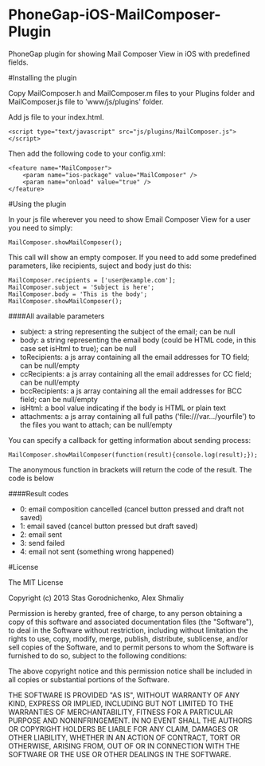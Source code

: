 PhoneGap-iOS-MailComposer-Plugin
================================================

PhoneGap plugin for showing Mail Composer View in iOS with predefined fields.

#Installing the plugin

Copy MailComposer.h and MailComposer.m files to your Plugins folder and MailComposer.js file to 'www/js/plugins' folder.

Add js file to your index.html.

    <script type="text/javascript" src="js/plugins/MailComposer.js"></script>

Then add the following code to your config.xml:

	<feature name="MailComposer">
		<param name="ios-package" value="MailComposer" />
		<param name="onload" value="true" />
	</feature>

#Using the plugin

In your js file wherever you need to show Email Composer View for a user you need to simply:

    MailComposer.showMailComposer();

This call will show an empty composer. If you need to add some predefined parameters, like recipients, suject and body just do this:

	MailComposer.recipients = ['user@example.com'];
    MailComposer.subject = 'Subject is here';
    MailComposer.body = 'This is the body';
    MailComposer.showMailComposer();

####All available parameters

* subject: a string representing the subject of the email; can be null
* body: a string representing the email body (could be HTML code, in this case set isHtml to true); can be null
* toRecipients: a js array containing all the email addresses for TO field; can be null/empty
* ccRecipients: a js array containing all the email addresses for CC field; can be null/empty
* bccRecipients: a js array containing all the email addresses for BCC field; can be null/empty
* isHtml: a bool value indicating if the body is HTML or plain text
* attachments: a js array containing all full paths ('file:///var.../yourfile') to the files you want to attach; can be null/empty

You can specify a callback for getting information about sending process:

	MailComposer.showMailComposer(function(result){console.log(result);});

The anonymous function in brackets will return the code of the result. The code is below

####Result codes

* 0: email composition cancelled (cancel button pressed and draft not saved)
* 1: email saved (cancel button pressed but draft saved)
* 2: email sent
* 3: send failed
* 4: email not sent (something wrong happened)

#License

The MIT License

Copyright (c) 2013 Stas Gorodnichenko, Alex Shmaliy

Permission is hereby granted, free of charge, to any person obtaining a copy of this software and associated documentation files (the "Software"), to deal in the Software without restriction, including without limitation the rights to use, copy, modify, merge, publish, distribute, sublicense, and/or sell copies of the Software, and to permit persons to whom the Software is furnished to do so, subject to the following conditions:

The above copyright notice and this permission notice shall be included in all copies or substantial portions of the Software.

THE SOFTWARE IS PROVIDED "AS IS", WITHOUT WARRANTY OF ANY KIND, EXPRESS OR IMPLIED, INCLUDING BUT NOT LIMITED TO THE WARRANTIES OF MERCHANTABILITY, FITNESS FOR A PARTICULAR PURPOSE AND NONINFRINGEMENT. IN NO EVENT SHALL THE AUTHORS OR COPYRIGHT HOLDERS BE LIABLE FOR ANY CLAIM, DAMAGES OR OTHER LIABILITY, WHETHER IN AN ACTION OF CONTRACT, TORT OR OTHERWISE, ARISING FROM, OUT OF OR IN CONNECTION WITH THE SOFTWARE OR THE USE OR OTHER DEALINGS IN THE SOFTWARE.
